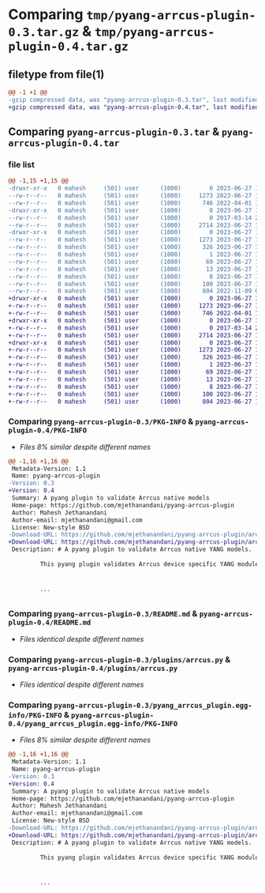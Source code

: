 # Comparing `tmp/pyang-arrcus-plugin-0.3.tar.gz` & `tmp/pyang-arrcus-plugin-0.4.tar.gz`

## filetype from file(1)

```diff
@@ -1 +1 @@
-gzip compressed data, was "pyang-arrcus-plugin-0.3.tar", last modified: Tue Jun 27 19:20:56 2023, max compression
+gzip compressed data, was "pyang-arrcus-plugin-0.4.tar", last modified: Tue Jun 27 19:23:31 2023, max compression
```

## Comparing `pyang-arrcus-plugin-0.3.tar` & `pyang-arrcus-plugin-0.4.tar`

### file list

```diff
@@ -1,15 +1,15 @@
-drwxr-xr-x   0 mahesh     (501) user      (1000)        0 2023-06-27 19:20:56.649138 pyang-arrcus-plugin-0.3/
--rw-r--r--   0 mahesh     (501) user      (1000)     1273 2023-06-27 19:20:56.649291 pyang-arrcus-plugin-0.3/PKG-INFO
--rw-r--r--   0 mahesh     (501) user      (1000)      746 2022-04-01 17:43:32.000000 pyang-arrcus-plugin-0.3/README.md
-drwxr-xr-x   0 mahesh     (501) user      (1000)        0 2023-06-27 19:20:56.646555 pyang-arrcus-plugin-0.3/plugins/
--rw-r--r--   0 mahesh     (501) user      (1000)        0 2017-03-14 23:50:57.000000 pyang-arrcus-plugin-0.3/plugins/__init__.py
--rw-r--r--   0 mahesh     (501) user      (1000)     2714 2023-06-27 19:18:49.000000 pyang-arrcus-plugin-0.3/plugins/arrcus.py
-drwxr-xr-x   0 mahesh     (501) user      (1000)        0 2023-06-27 19:20:56.648864 pyang-arrcus-plugin-0.3/pyang_arrcus_plugin.egg-info/
--rw-r--r--   0 mahesh     (501) user      (1000)     1273 2023-06-27 19:20:56.000000 pyang-arrcus-plugin-0.3/pyang_arrcus_plugin.egg-info/PKG-INFO
--rw-r--r--   0 mahesh     (501) user      (1000)      326 2023-06-27 19:20:56.000000 pyang-arrcus-plugin-0.3/pyang_arrcus_plugin.egg-info/SOURCES.txt
--rw-r--r--   0 mahesh     (501) user      (1000)        1 2023-06-27 19:20:56.000000 pyang-arrcus-plugin-0.3/pyang_arrcus_plugin.egg-info/dependency_links.txt
--rw-r--r--   0 mahesh     (501) user      (1000)       69 2023-06-27 19:20:56.000000 pyang-arrcus-plugin-0.3/pyang_arrcus_plugin.egg-info/entry_points.txt
--rw-r--r--   0 mahesh     (501) user      (1000)       13 2023-06-27 19:20:56.000000 pyang-arrcus-plugin-0.3/pyang_arrcus_plugin.egg-info/requires.txt
--rw-r--r--   0 mahesh     (501) user      (1000)        8 2023-06-27 19:20:56.000000 pyang-arrcus-plugin-0.3/pyang_arrcus_plugin.egg-info/top_level.txt
--rw-r--r--   0 mahesh     (501) user      (1000)      100 2023-06-27 19:20:56.649818 pyang-arrcus-plugin-0.3/setup.cfg
--rw-r--r--   0 mahesh     (501) user      (1000)      804 2022-11-09 09:46:17.000000 pyang-arrcus-plugin-0.3/setup.py
+drwxr-xr-x   0 mahesh     (501) user      (1000)        0 2023-06-27 19:23:31.289306 pyang-arrcus-plugin-0.4/
+-rw-r--r--   0 mahesh     (501) user      (1000)     1273 2023-06-27 19:23:31.289460 pyang-arrcus-plugin-0.4/PKG-INFO
+-rw-r--r--   0 mahesh     (501) user      (1000)      746 2022-04-01 17:43:32.000000 pyang-arrcus-plugin-0.4/README.md
+drwxr-xr-x   0 mahesh     (501) user      (1000)        0 2023-06-27 19:23:31.279644 pyang-arrcus-plugin-0.4/plugins/
+-rw-r--r--   0 mahesh     (501) user      (1000)        0 2017-03-14 23:50:57.000000 pyang-arrcus-plugin-0.4/plugins/__init__.py
+-rw-r--r--   0 mahesh     (501) user      (1000)     2714 2023-06-27 19:18:49.000000 pyang-arrcus-plugin-0.4/plugins/arrcus.py
+drwxr-xr-x   0 mahesh     (501) user      (1000)        0 2023-06-27 19:23:31.289039 pyang-arrcus-plugin-0.4/pyang_arrcus_plugin.egg-info/
+-rw-r--r--   0 mahesh     (501) user      (1000)     1273 2023-06-27 19:23:31.000000 pyang-arrcus-plugin-0.4/pyang_arrcus_plugin.egg-info/PKG-INFO
+-rw-r--r--   0 mahesh     (501) user      (1000)      326 2023-06-27 19:23:31.000000 pyang-arrcus-plugin-0.4/pyang_arrcus_plugin.egg-info/SOURCES.txt
+-rw-r--r--   0 mahesh     (501) user      (1000)        1 2023-06-27 19:23:31.000000 pyang-arrcus-plugin-0.4/pyang_arrcus_plugin.egg-info/dependency_links.txt
+-rw-r--r--   0 mahesh     (501) user      (1000)       69 2023-06-27 19:23:31.000000 pyang-arrcus-plugin-0.4/pyang_arrcus_plugin.egg-info/entry_points.txt
+-rw-r--r--   0 mahesh     (501) user      (1000)       13 2023-06-27 19:23:31.000000 pyang-arrcus-plugin-0.4/pyang_arrcus_plugin.egg-info/requires.txt
+-rw-r--r--   0 mahesh     (501) user      (1000)        8 2023-06-27 19:23:31.000000 pyang-arrcus-plugin-0.4/pyang_arrcus_plugin.egg-info/top_level.txt
+-rw-r--r--   0 mahesh     (501) user      (1000)      100 2023-06-27 19:23:31.289984 pyang-arrcus-plugin-0.4/setup.cfg
+-rw-r--r--   0 mahesh     (501) user      (1000)      804 2023-06-27 19:23:03.000000 pyang-arrcus-plugin-0.4/setup.py
```

### Comparing `pyang-arrcus-plugin-0.3/PKG-INFO` & `pyang-arrcus-plugin-0.4/PKG-INFO`

 * *Files 8% similar despite different names*

```diff
@@ -1,16 +1,16 @@
 Metadata-Version: 1.1
 Name: pyang-arrcus-plugin
-Version: 0.3
+Version: 0.4
 Summary: A pyang plugin to validate Arrcus native models
 Home-page: https://github.com/mjethanandani/pyang-arrcus-plugin
 Author: Mahesh Jethanandani
 Author-email: mjethanandani@gmail.com
 License: New-style BSD
-Download-URL: https://github.com/mjethanandani/pyang-arrcus-plugin/archive/0.2.tar.gz
+Download-URL: https://github.com/mjethanandani/pyang-arrcus-plugin/archive/0.4.tar.gz
 Description: # A pyang plugin to validate Arrcus native YANG models.
         
         This pyang plugin validates Arrcus device specific YANG modules per the naming conventions established within Arrcus.
         
         
         
         ```
```

### Comparing `pyang-arrcus-plugin-0.3/README.md` & `pyang-arrcus-plugin-0.4/README.md`

 * *Files identical despite different names*

### Comparing `pyang-arrcus-plugin-0.3/plugins/arrcus.py` & `pyang-arrcus-plugin-0.4/plugins/arrcus.py`

 * *Files identical despite different names*

### Comparing `pyang-arrcus-plugin-0.3/pyang_arrcus_plugin.egg-info/PKG-INFO` & `pyang-arrcus-plugin-0.4/pyang_arrcus_plugin.egg-info/PKG-INFO`

 * *Files 8% similar despite different names*

```diff
@@ -1,16 +1,16 @@
 Metadata-Version: 1.1
 Name: pyang-arrcus-plugin
-Version: 0.3
+Version: 0.4
 Summary: A pyang plugin to validate Arrcus native models
 Home-page: https://github.com/mjethanandani/pyang-arrcus-plugin
 Author: Mahesh Jethanandani
 Author-email: mjethanandani@gmail.com
 License: New-style BSD
-Download-URL: https://github.com/mjethanandani/pyang-arrcus-plugin/archive/0.2.tar.gz
+Download-URL: https://github.com/mjethanandani/pyang-arrcus-plugin/archive/0.4.tar.gz
 Description: # A pyang plugin to validate Arrcus native YANG models.
         
         This pyang plugin validates Arrcus device specific YANG modules per the naming conventions established within Arrcus.
         
         
         
         ```
```

